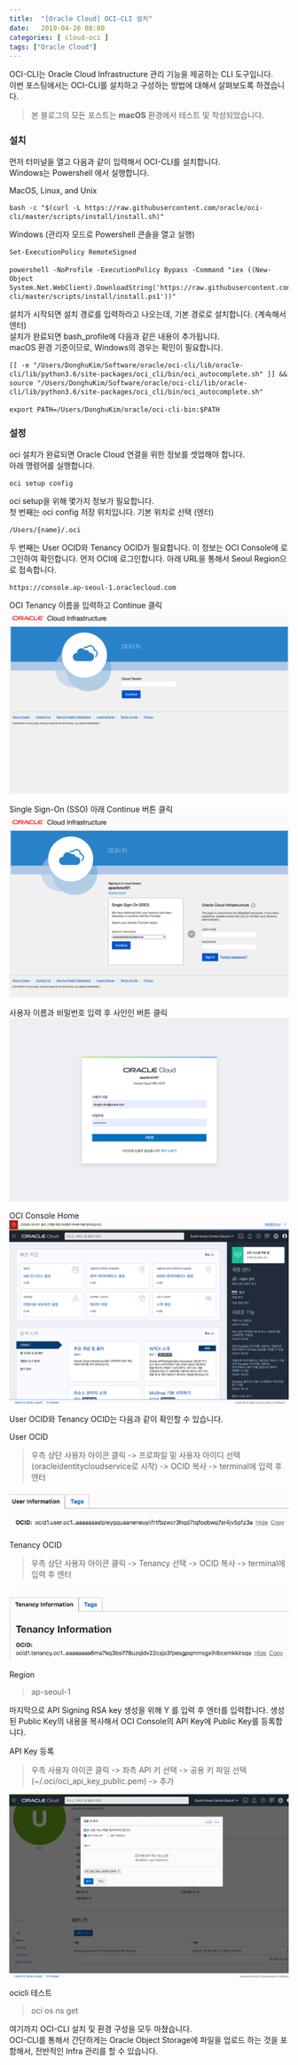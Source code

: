 ```yaml
---
title:  "[Oracle Cloud] OCI-CLI 설치"
date:   2019-04-26 08:00
categories: [ cloud-oci ]
tags: ["Oracle Cloud"]
---
```


OCI-CLI는 Oracle Cloud Infrastructure 관리 기능을 제공하는 CLI 도구입니다.  
이번 포스팅에서는 OCI-CLI를 설치하고 구성하는 방법에 대해서 살펴보도록 하겠습니다.

> 본 블로그의 모든 포스트는 **macOS** 환경에서 테스트 및 작성되었습니다.  

### 설치
먼저 터미널을 열고 다음과 같이 입력해서 OCI-CLI를 설치합니다.  
Windows는 Powershell 에서 실행합니다.

MacOS, Linux, and Unix
```
bash -c "$(curl -L https://raw.githubusercontent.com/oracle/oci-cli/master/scripts/install/install.sh)"
```

Windows (관리자 모드로 Powershell 콘솔을 열고 실행)
```
Set-ExecutionPolicy RemoteSigned

powershell -NoProfile -ExecutionPolicy Bypass -Command "iex ((New-Object System.Net.WebClient).DownloadString('https://raw.githubusercontent.com/oracle/oci-cli/master/scripts/install/install.ps1'))"
```

설치가 시작되면 설치 경로를 입력하라고 나오는데, 기본 경로로 설치합니다. (계속해서 엔터)  
설치가 완료되면 bash_profile에 다음과 같은 내용이 추가됩니다.  
macOS 환경 기준이므로, Windows의 경우는 확인이 필요합니다.
```
[[ -e "/Users/DonghuKim/Software/oracle/oci-cli/lib/oracle-cli/lib/python3.6/site-packages/oci_cli/bin/oci_autocomplete.sh" ]] && source "/Users/DonghuKim/Software/oracle/oci-cli/lib/oracle-cli/lib/python3.6/site-packages/oci_cli/bin/oci_autocomplete.sh"
 
export PATH=/Users/DonghuKim/oracle/oci-cli-bin:$PATH
```

### 설정
oci 설치가 완료되면 Oracle Cloud 연결을 위한 정보를 셋업해야 합니다.  
아래 명령어를 실행합니다.

```
oci setup config
```

oci setup을 위해 몇가지 정보가 필요합니다.  
첫 번째는 oci config 저장 위치입니다. 기본 위치로 선택 (엔터)
```
/Users/{name}/.oci
```

두 번째는 User OCID와 Tenancy OCID가 필요합니다. 이 정보는 OCI Console에 로그인하여 확인합니다. 먼저 OCI에 로그인합니다. 아래 URL을 통해서 Seoul Region으로 접속합니다. 
```
https://console.ap-seoul-1.oraclecloud.com
```

OCI Tenancy 이름을 입력하고 Continue 클릭
![](../assets/images/oci_login_tenancy.png)

Single Sign-On (SSO) 아래 Continue 버튼 클릭
![](../assets/images/oci-console-signin.png)

사용자 이름과 비밀번호 입력 후 사인인 버튼 클릭
![](../assets/images/oci-console-signin-2.png)

OCI Console Home
![](../assets/images/oci-console-home.png)

User OCID와 Tenancy OCID는 다음과 같이 확인할 수 있습니다.

User OCID
> 우측 상단 사용자 아이콘 클릭 -> 프로파일 밑 사용자 아이디 선택 (oracleidentitycloudservice로 시작) -> OCID 복사 -> terminal에 입력 후 엔터

![](../assets/images/oci-user-ocid.png)

Tenancy OCID
> 우측 상단 사용자 아이콘 클릭 -> Tenancy 선택 -> OCID 복사 -> terminal에 입력 후 엔터

![](../assets/images/oci-tenancy-ocid.png)

Region  
> ap-seoul-1

마지막으로 API Signing RSA key 생성을 위해 Y 를 입력 후 엔터를 입력합니다.
생성된 Public Key의 내용을 복사해서 OCI Console의 API Key에 Public Key를 등록합니다.

API Key 등록
> 우측 사용자 아이콘 클릭 -> 좌측 API 키 선택 -> 공용 키 파일 선택 (~/.oci/oci_api_key_public.pem) -> 추가

![](../assets/images/oci-add-public-key-for-api.png)

ocicli 테스트
> oci os ns get

여기까지 OCI-CLI 설치 및 환경 구성을 모두 마쳤습니다.  
OCI-CLI를 통해서 간단하게는 Oracle Object Storage에 파일을 업로드 하는 것을 포함해서, 전반적인 Infra 관리를 할 수 있습니다.